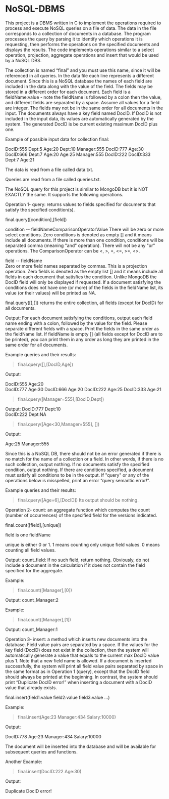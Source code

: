 # NoSQL-DBMS

This project is a DBMS written in C to implement the operations required to process and execute NoSQL queries on a file of data.  The data in the file corresponds to a collection of documents in a database.  The program processes the query by parsing it to identify which operations it is requesting, then performs the operations on the specified documents and displays the results.  The code implements operations similar to a select operation, projection, aggregate operations and insert that would be used by a NoSQL DBS.

The collection is named “final” and you must use this name, since it will be referenced in all queries.  In the data file each line represents a different document.  Since this is a NoSQL database the names of each field are included in the data along with the value of the field.  The fields may be stored in a different order for each document.  Each field is a fieldName:value  - note the fieldName is followed by a colon then the value, and different fields are separated by a space. Assume all values for a field are integer.  The fields may not be in the same order for all documents in the input.  The documents always have a key field named DocID. If DocID is not included in the input data, its values are automatically generated by the system. The generated DocID is be current existing maximum DocID plus one.

Example of possible input data for collection final:

DocID:555 Dept:5 Age:20
Dept:10 Manager:555 DocID:777 Age:30
DocID:666 Dept:7 Age:20
Age:25 Manager:555 DocID:222
DocID:333 Dept:7 Age:21

The data is read from a file called data.txt.

Queries are read from a file called queries.txt.

The NoSQL query for this project is similar to MongoDB but it is NOT EXACTLY the same.  It supports the following operations.

Operation 1-
query: returns values to fields specified for documents that satisfy the specified condition(s).

final.query([condition],[field])

condition -- fieldNameComparisonOperatorValue
             There will be zero or more select conditions. Zero conditions is denoted as empty [] and it means include all documents.  If there is more than one condition, conditions will be separated comma (meaning "and" operation).  There will not be any "or" operations.  The ComparisonOperator can be <, >, =, <=, >=, <>. 

field -- fieldName    
            Zero or more field names separated by commas. This is a projection operation.  Zero fields is denoted as the empty list [] and it means include all fields in each document that satisfies the condition.  Unlike MongoDB the DocID field will only be displayed if requested. If a document satisfying the conditions does not have one (or more) of the fields in the fieldName list, its value (or their values) will be printed as NA.


final.query([],[]) returns the entire collection, all fields (except for DocID) for all documents.

Output:  For each document satisfying the conditions, output each field name ending with a colon, followed by the value for the field.  Please separate different fields with a space.  Print the fields in the same order as the fieldName list. If fieldName is empty [] (all fields except for DocID are to be printed), you can print them in any order as long they are printed in the same order for all documents. 

Example queries and their results:


>final.query([],[DocID,Age])

Output:

DocID:555 Age:20                 
DocID:777 Age:30
DocID:666 Age:20
DocID:222 Age:25
DocID:333 Age:21



>final.query([Manager=555],[DocID,Dept])

Output: 
DocID:777 Dept:10   
DocID:222 Dept:NA


>final.query([Age<30,Manager=555], [])

Output:

Age:25 Manager:555

Since this is a NoSQL DB, there should not be an error generated if there is no match for the name of a collection or a field. In other words, if there is no such collection, output nothing.  If no documents satisfy the specified condition, output nothing. If there are conditions specified, a document must satisfy all conditions to be in the output. If "query" or any of the operations below is misspelled, print an error “query semantic error!”.

Example queries and their results:
>final.query([Age=6],[DocID])
Its output should be nothing.

Operation 2-
count:  an aggregate function which computes the count (number of occurrences) of the specified field for the versions indicated.

final.count([field],[unique])

field is one fieldName

unique is either 0 or 1. 1 means counting only unique field values. 0 means counting all field values.

Output: count_field:<number of items with the specified field>
If no such field, return nothing.  Obviously, do not include a document in the calculation if it does not contain the field specified for the aggregate.

Example:
>final.count([Manager],[0])

Output:
count_Manager:2

 

Example:
>final.count([Manager],[1])

Output:
count_Manager:1

Operation 3-
insert: a method which inserts new documents into the database. Field value pairs are separated by a space. If the values for the key field (DocID) does not exist in the collection, then the system will automatically generate a value that equals to the current max DocID value plus 1. Note that a new field name is allowed. If a document is inserted successfully, the system will print all field value pairs separated by space in the same format as in Operation 1 (query), except that the DocID field should always be printed at the beginning. In contrast, the system should print “Duplicate DocID error!” when inserting a document with a DocID value that already exists.

final.insert(field1:value field2:value field3:value …)

Example:

>final.insert(Age:23 Manager:434 Salary:10000)

Output:

DocID:778 Age:23 Manager:434 Salary:10000

The document will be inserted into the database and will be available for subsequent queries and functions.

 

Another Example:

>final.insert(DocID:222 Age:30)

Output:

Duplicate DocID error!


